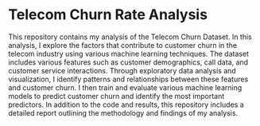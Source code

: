 # Telecom Churn Rate Analysis

This repository contains my analysis of the Telecom Churn Dataset. In this analysis, I explore the factors that contribute to customer churn in the telecom industry using various machine learning techniques. The dataset includes various features such as customer demographics, call data, and customer service interactions. Through exploratory data analysis and visualization, I identify patterns and relationships between these features and customer churn. I then train and evaluate various machine learning models to predict customer churn and identify the most important predictors. In addition to the code and results, this repository includes a detailed report outlining the methodology and findings of my analysis.